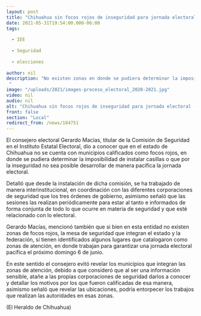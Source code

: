 ```yaml
---
layout: post
title: "Chihuahua sin focos rojos de inseguridad para jornada electoral -  IEE"
date: 2021-05-31T19:54:00.000-06:00
tags:
  
  - IEE
  
  - Seguridad
  
  - elecciones
  
author: nil
description: "No existen zonas en donde se pudiera determinar la imposibilidad de instalar casillas o por la inseguridad no sea posible desarrollarse: Comisión de Seguridad en el Instituto Estatal Electoral "
image: "/uploads/2021/images-proceso_electoral_2020-2021.jpg"
video: nil
audio: nil
alt: "Chihuahua sin focos rojos de inseguridad para jornada electoral -  IEE"
front: false
section: "Local"
redirect_from: /news/184751
---
```


El consejero electoral Gerardo Macías, titular de la Comisión de Seguridad en el Instituto Estatal Electoral, dio a conocer que en el estado de Chihuahua no se cuenta con municipios calificados como focos rojos, en donde se pudiera determinar la imposibilidad de instalar casillas o que por la inseguridad no sea posible desarrollar de manera pacífica la jornada electoral.

Detalló que desde la instalación de dicha comisión, se ha trabajado de manera interinstitucional, en coordinación con las diferentes corporaciones de seguridad que los tres órdenes de gobierno, asimismo señaló que las sesiones las realizan periódicamente para estar al tanto e informados de forma conjunta de todo lo que ocurre en materia de seguridad y que esté relacionado con lo electoral.

Gerardo Macías, mencionó también que si bien en esta entidad no existen zonas de focos rojos, la mesa de seguridad que integran el estado y la federación, sí tienen identificados algunos lugares que catalogaron como zonas de atención, en donde trabajan para garantizar una jornada electoral pacífica el próximo domingo 6 de junio.

En este sentido el consejero evitó revelar los municipios que integran las zonas de atención, debido a que consideró que al ser una información sensible, atañe a las propias corporaciones de seguridad darlos a conocer y detallar los motivos por los que fueron calificadas de esa manera, asimismo señaló que revelar las ubicaciones, podría entorpecer los trabajos que realizan las autoridades en esas zonas.

(El Heraldo de Chihuahua)